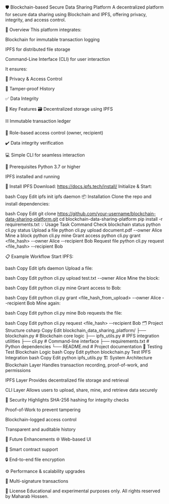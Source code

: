 🛡️ Blockchain-based Secure Data Sharing Platform
A decentralized platform for secure data sharing using Blockchain and IPFS, offering privacy, integrity, and access control.

🚀 Overview
This platform integrates:

Blockchain for immutable transaction logging

IPFS for distributed file storage

Command-Line Interface (CLI) for user interaction

It ensures:

🔐 Privacy & Access Control

🧾 Tamper-proof History

✅ Data Integrity

🌟 Key Features
🗃️ Decentralized storage using IPFS

⛓️ Immutable transaction ledger

👥 Role-based access control (owner, recipient)

✔️ Data integrity verification

💻 Simple CLI for seamless interaction

🧰 Prerequisites
Python 3.7 or higher

IPFS installed and running

🔗 Install IPFS
Download: https://docs.ipfs.tech/install/
Initialize & Start:

bash
Copy
Edit
ipfs init
ipfs daemon
📦 Installation
Clone the repo and install dependencies:

bash
Copy
Edit
git clone https://github.com/your-username/blockchain-data-sharing-platform.git
cd blockchain-data-sharing-platform
pip install -r requirements.txt
💡 Usage
Task	Command
Check blockchain status	python cli.py status
Upload a file	python cli.py upload document.pdf --owner Alice
Mine a block	python cli.py mine
Grant access	python cli.py grant <file_hash> --owner Alice --recipient Bob
Request file	python cli.py request <file_hash> --recipient Bob

📋 Example Workflow
Start IPFS:

bash
Copy
Edit
ipfs daemon
Upload a file:

bash
Copy
Edit
python cli.py upload test.txt --owner Alice
Mine the block:

bash
Copy
Edit
python cli.py mine
Grant access to Bob:

bash
Copy
Edit
python cli.py grant <file_hash_from_upload> --owner Alice --recipient Bob
Mine again:

bash
Copy
Edit
python cli.py mine
Bob requests the file:

bash
Copy
Edit
python cli.py request <file_hash> --recipient Bob
🗂️ Project Structure
csharp
Copy
Edit
blockchain_data_sharing_platform/
├── blockchain.py        # Blockchain core logic
├── ipfs_utils.py        # IPFS integration utilities
├── cli.py               # Command-line interface
├── requirements.txt     # Python dependencies
└── README.md            # Project documentation
🧪 Testing
Test Blockchain Logic
bash
Copy
Edit
python blockchain.py
Test IPFS Integration
bash
Copy
Edit
python ipfs_utils.py
🏗️ System Architecture
Blockchain Layer
Handles transaction recording, proof-of-work, and permissions

IPFS Layer
Provides decentralized file storage and retrieval

CLI Layer
Allows users to upload, share, mine, and retrieve data securely

🔐 Security Highlights
SHA-256 hashing for integrity checks

Proof-of-Work to prevent tampering

Blockchain-logged access control

Transparent and auditable history

🚧 Future Enhancements
🌐 Web-based UI

📝 Smart contract support

🔒 End-to-end file encryption

⚙️ Performance & scalability upgrades

🧾 Multi-signature transactions

📜 License
Educational and experimental purposes only.
All rights reserved by Maharab Hossen.
